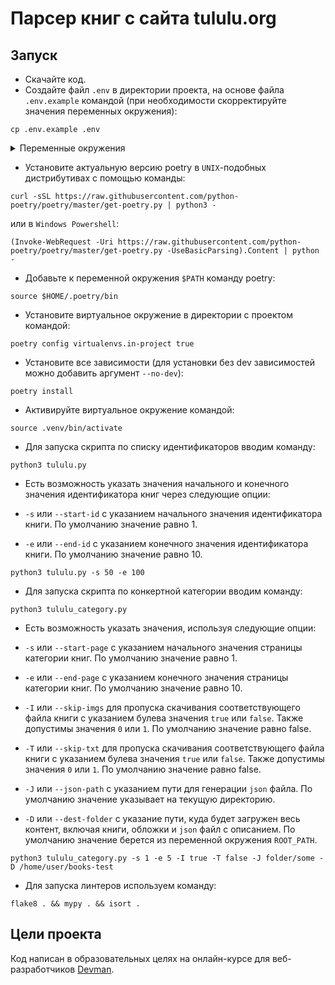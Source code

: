 # Парсер книг с сайта tululu.org

## Запуск

- Скачайте код.
- Cоздайте файл `.env` в директории проекта, на основе файла `.env.example` командой 
(при необходимости скорректируйте значения переменных окружения):
```
cp .env.example .env
```
<details>
  <summary>Переменные окружения</summary>
  <pre>
    ROOT_PATH=downloads
    IMG_PATH=images
    BOOK_PATH=books
    SITE_URL_ROOT=https://tululu.org
    SITE_URI_TXT=txt.php
    DESCRIPTION_FILE=books.json
    CATEGORY_NAME=l55
    TIMEOUT=10
    RETRY_COUNT=5
    STATUS_FORCE_LIST=429,500,502,503,504
    ALLOWED_METHODS=HEAD,GET,OPTIONS
  </pre>
</details>

- Установите актуальную версию poetry в `UNIX`-подобных дистрибутивах с помощью команды:
```
curl -sSL https://raw.githubusercontent.com/python-poetry/poetry/master/get-poetry.py | python3 -
```
или в `Windows Powershell`:
```
(Invoke-WebRequest -Uri https://raw.githubusercontent.com/python-poetry/poetry/master/get-poetry.py -UseBasicParsing).Content | python -
```
- Добавьте к переменной окружения `$PATH` команду poetry:
```
source $HOME/.poetry/bin
```
- Установите виртуальное окружение в директории с проектом командой:
```
poetry config virtualenvs.in-project true
```
- Установите все зависимости (для установки без dev зависимостей можно добавить аргумент `--no-dev`):
```
poetry install
```
- Активируйте виртуальное окружение командой: 
```
source .venv/bin/activate
```
- Для запуска скрипта по списку идентификаторов вводим команду:
```
python3 tululu.py
```
- Есть возможность указать значения начального и конечного значения идентификатора книг через следующие опции:

- `-s` или `--start-id` c указанием начального значения идентификатора книги. По умолчанию значение равно 1.
- `-e` или `--end-id` c указанием конечного значения идентификатора книги. По умолчанию значение равно 10.
```
python3 tululu.py -s 50 -e 100
```
- Для запуска скрипта по конкертной категории вводим команду:
```
python3 tululu_category.py
```
- Есть возможность указать значения, используя следующие опции:

- `-s` или `--start-page` c указанием начального значения страницы категории книг. По умолчанию значение равно 1.
- `-e` или `--end-page` c указанием конечного значения страницы категории книг. По умолчанию значение равно 10.
- `-I` или `--skip-imgs` для пропуска скачивания соответствующего файла книги с указанием булева значения `true` или `false`. Также допустимы значения `0` или `1`. По умолчанию значение равно false. 
- `-T` или `--skip-txt` для пропуска скачивания соответствующего файла книги с указанием булева значения `true` или `false`. Также допустимы значения `0` или `1`. По умолчанию значение равно false.
- `-J` или `--json-path` с указанием пути для генерации `json` файла. По умолчанию значение указывает на текущую директорию. 
- `-D` или `--dest-folder` с указание пути, куда будет загружен весь контент, включая книги, обложки и `json` файл с описанием. По умолчанию значение берется из переменной окружения `ROOT_PATH`.
```
python3 tululu_category.py -s 1 -e 5 -I true -T false -J folder/some -D /home/user/books-test
```
- Для запуска линтеров используем команду:
```
flake8 . && mypy . && isort .
```

## Цели проекта
Код написан в образовательных целях на онлайн-курсе для веб-разработчиков [Devman](https://dvmn.org).
